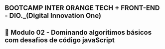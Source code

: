 ## BOOTCAMP INTER ORANGE TECH + FRONT-END - DIO._(Digital Innovation One)

## 📝 Modulo 02 - Dominando algoritimos básicos com desafios de código javaScript